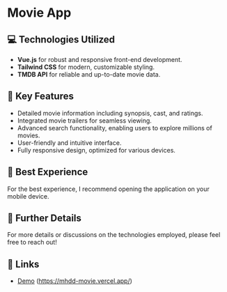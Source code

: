 # Movie App

## 💻 Technologies Utilized
- **Vue.js** for robust and responsive front-end development.
- **Tailwind CSS** for modern, customizable styling.
- **TMDB API** for reliable and up-to-date movie data.

## 🌟 Key Features
- Detailed movie information including synopsis, cast, and ratings.
- Integrated movie trailers for seamless viewing.
- Advanced search functionality, enabling users to explore millions of movies.
- User-friendly and intuitive interface.
- Fully responsive design, optimized for various devices.

## 📱 Best Experience
For the best experience, I recommend opening the application on your mobile device.

## 📄 Further Details
For more details or discussions on the technologies employed, please feel free to reach out!

## 🔗 Links
- [Demo](#) (https://mhdd-movie.vercel.app/)
